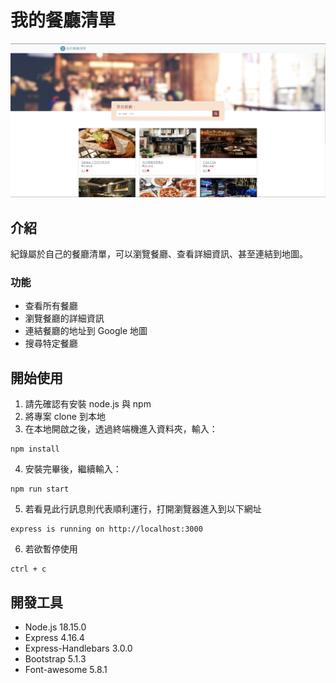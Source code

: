 # 我的餐廳清單
![我的餐廳清單-首頁](./image/image_restaruantList.png)
## 介紹

紀錄屬於自己的餐廳清單，可以瀏覽餐廳、查看詳細資訊、甚至連結到地圖。
### 功能
* 查看所有餐廳
* 瀏覽餐廳的詳細資訊
* 連結餐廳的地址到 Google 地圖
* 搜尋特定餐廳
## 開始使用

1. 請先確認有安裝 node.js 與 npm
2. 將專案 clone 到本地
3. 在本地開啟之後，透過終端機進入資料夾，輸入：
  ```
  npm install
  ```
4. 安裝完畢後，繼續輸入：
  ```
  npm run start
  ```
5. 若看見此行訊息則代表順利運行，打開瀏覽器進入到以下網址
  ```
  express is running on http://localhost:3000
  ```
6. 若欲暫停使用
  ```
  ctrl + c
  ```
## 開發工具

* Node.js 18.15.0
* Express 4.16.4
* Express-Handlebars 3.0.0
* Bootstrap 5.1.3
* Font-awesome 5.8.1


